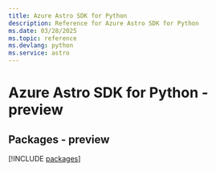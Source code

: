 ```yaml
---
title: Azure Astro SDK for Python
description: Reference for Azure Astro SDK for Python
ms.date: 03/28/2025
ms.topic: reference
ms.devlang: python
ms.service: astro
---
```

# Azure Astro SDK for Python - preview
## Packages - preview
[!INCLUDE [packages](astro-index.md)]